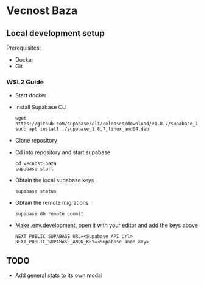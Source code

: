 # Vecnost Baza

## Local development setup

Prerequisites:

 - Docker
 - Git

### WSL2 Guide

- Start docker
- Install Supabase CLI

  ```
  wget https://github.com/supabase/cli/releases/download/v1.8.7/supabase_1.8.7_linux_amd64.deb
  sudo apt install ./supabase_1.8.7_linux_amd64.deb
  ```

- Clone repository
- Cd into repository and start supabase

  ```
  cd vecnost-baza
  supabase start
  ```

- Obtain the local supabase keys

  ```
  supabase status
  ```

- Obtain the remote migrations

  ```
  supabase db remote commit
  ```

- Make .env.development, open it with your editor and add the keys above

  ```
  NEXT_PUBLIC_SUPABASE_URL=<Supabase API Url>
  NEXT_PUBLIC_SUPABASE_ANON_KEY=<Supabase anon key>
  ```

## TODO

- Add general stats to its own modal
